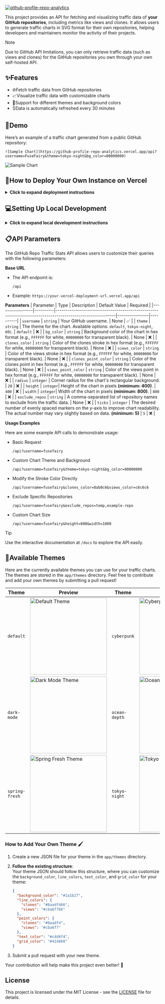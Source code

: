 
[![github-profile-repo-analytics][socialify-image]][github-profile-repo-analytics--url]

This project provides an API for fetching and visualizing traffic data of **your GitHub repositories**, including metrics like views and clones. It allows users to generate traffic charts in SVG format for their own repositories, helping developers and maintainers monitor the activity of their projects.

> [!NOTE]  
> Due to GitHub API limitations, you can only retrieve traffic data (such as views and clones) for the GitHub repositories you own through your own self-hosted API.

## ✨Features
- 🌐Fetch traffic data from GitHub repositories
- 📈Visualize traffic data with customizable charts
- 🎨Support for different themes and background colors
- 🔃Data is automatically refreshed every 30 minutes

## 🌟Demo
Here’s an example of a traffic chart generated from a public GitHub repository:
```
![Sample Chart](https://github-profile-repo-analytics.vercel.app/api?username=FuseFairy&theme=tokyo-night&bg_color=00000000)
```
![Sample Chart](https://raw.githubusercontent.com/gist/FuseFairy/c7f619079a91afedbf4e949977fa2df4/raw/e868d3bc96ce8755d7f8beb1130e5d7579c9e2c0/demo-traffic.svg)

## 🚀How to Deploy Your Own Instance on Vercel
<details>
  <summary><strong>Click to expand deployment instructions</strong></summary>

  ### 1. Sign in to Vercel
  - Visit [vercel.com](https://vercel.com).
  - Click **Log in** and choose **Continue with GitHub**.
  - Authorize Vercel to access your GitHub account if prompted.
  
  ### 2. Fork the Repository
  - Go to the GitHub repository for this project.
  - Click **Fork** in the upper-right corner to create your own copy.
  
  ### 3. Import the Project to Vercel
  - Go to your Vercel dashboard.
  - Click **New Project**, then choose **Continue with GitHub**.
  - Find the forked repository and click **Import**.
    - Alternatively, you can import a third-party repository by selecting **Import Third-Party Git Repository**.
  
  ### 4. Create a Personal Access Token
  - Go to [Personal access tokens (classic) page](https://github.com/settings/tokens).
  - Create a **Personal access tokens (classic)** with **repo** and **user** permissions to access repository stats.
  
  ### 5. Set the Personal Access Token in Vercel Environment Variables
  - Add a new environment variable when Configure Project:
    - **Name**: `GITHUB_TOKEN`
    - **Value**: Your personal access token
  
  ### 6. Deploy the Project
  - Click **Deploy** in Vercel and wait for the deployment process to finish.
  - Once complete, you can find your project’s domain under the **Domains** section in the Vercel dashboard.
  
  ### 7. Use the API
  - The API is now live! You can start using it by accessing the provided domain to fetch and display traffic data for your GitHub repositories.
</details>

## 💻Setting Up Local Development
<details> 
  <summary><strong>Click to expand local development instructions</strong></summary>

  **Python 3.12+** is required to run this project.

  ### 1. Clone the Repository
  ```
  git clone https://github.com/FuseFairy/github-profile-repo-analytics.git
  ```

  ### 2. Navigate to the Project Directory
  ```
  cd github-repo-traffic-stats
  ```

  ### 3. Install Dependencies
  ```
  pip install -r requirements.txt
  pip install uvicorn
  ```

  ### 4. Set Up Environment Variables
  Create a `.env` file in the project directory and add your **GitHub Personal Access Token**
  ```
  GITHUB_TOKEN=<your_personal_access_token>
  ```

  ### 5. Run the Application
  Start the FastAPI server locally:
  ```
  uvicorn app.main:app --reload
  ```
  By default, the application will be available at `http://127.0.0.1:8000` (localhost on port 8000).
  
  If you've modified the `--host` or `--port` parameters in the command, the server will run on the specified address and port. Adjust your browser or API client accordingly. For example:
  ```
  uvicorn app.main:app --host 0.0.0.0 --port 9000
  ```
  The application would then be accessible at `http://<your-ip>:9000`.
  
  ### 6. Test the API
  Open your browser or an API client like Postman to test the API.
  - The API base URL will be the same as the one configured in your uvicorn command.
  - Access the API documentation at `/docs` (e.g., `http://127.0.0.1:8000/docs`) to interact with the available endpoints.
</details>

## 📋API Parameters
The GitHub Repo Traffic Stats API allows users to customize their queries with the following parameters:

**Base URL**
- The API endpoint is:
  ```
  /api
  ```
- Example: `https://your-vercel-deployment-url.vercel.app/api`

**Parameters**
| Parameter       | Type     | Description                                                                                                | Default Value  | Required |
|-----------------|----------|------------------------------------------------------------------------------------------------------------|----------------|----------|
| `username`      | `string` | Your GitHub username.                                                                                      | None           | ✅      |
| `theme`         | `string` | The theme for the chart. Available options: `default`, `tokyo-night`, etc.                                 | `default`      | ❌      |
| `bg_color`      | `string` | Background color of the chart in hex format (e.g., `FFFFFF` for white, `00000000` for transparent black).  | None           | ❌      |
| `clones_color`      | `string` | Color of the clones stroke in hex format (e.g., `FFFFFF` for white, `00000000` for transparent black).  | None           | ❌      |
| `views_color`      | `string` | Color of the views stroke in hex format (e.g., `FFFFFF` for white, `00000000` for transparent black).  | None           | ❌      |
| `clones_point_color`      | `string` | Color of the clones point in hex format (e.g., `FFFFFF` for white, `00000000` for transparent black).  | None           | ❌      |
| `views_point_color`      | `string` | Color of the views point in hex format (e.g., `FFFFFF` for white, `00000000` for transparent black).  | None           | ❌      |
| `radius`      | `integer` | Corner radius for the chart's rectangular background.  | `20`           | ❌      |
| `height`        | `integer`| Height of the chart in pixels **(minimum: 400)**.                                                          | `400`          | ❌      |
| `width`         | `integer`| Width of the chart in pixels **(minimum: 800)**.                                                           | `800`          | ❌      |
| `exclude_repos` | `string` | A comma-separated list of repository names to exclude from the traffic data.                               | None           | ❌      |
| `ticks` | `integer` | The desired number of evenly spaced markers on the y-axis to improve chart readability. The actual number may vary slightly based on data. **(minimum: 5)**                           | `5`          | ❌      |

**Usage Examples**

Here are some example API calls to demonstrate usage:
- Basic Request
  ```
  /api?username=fusefairy
  ```
- Custom Chart Theme and Background
  ```
  /api?username=fusefairy&theme=tokyo-night&bg_color=00000000
  ```
- Modify the Stroke Color Directly
  ```
  /api?username=fusefairy&clones_color=8ab0c6&views_color=c6c6c6
  ```
- Exclude Specific Repositories
  ```
  /api?username=fusefairy&exclude_repos=temp,example-repo
  ```
- Custom Chart Size
  ```
  /api?username=fusefairy&height=600&width=1000
  ```
> [!TIP]
> Use the interactive documentation at `/docs` to explore the API easily.

## 🎨Available Themes

Here are the currently available themes you can use for your traffic charts. The themes are stored in the `app/themes` directory. Feel free to contribute and add your own themes by submitting a pull request!


| Theme | Preview | Theme | Preview  |
|---------------|-----------------|---------------|---------|
| `default`     | <img src="https://raw.githubusercontent.com/gist/FuseFairy/55338818fc1344253b696d803d35e71c/raw/31c11a392dc7aa3535d05e9785b566b2dbbebb21/default-traffic.svg" alt="Default Theme" width="250" />  | `cyberpunk` | <img src="https://raw.githubusercontent.com/gist/FuseFairy/9db14fc42f2cd48236e4758ceece730d/raw/533b3ce07c81478cad3038a5ebf3deb857b399b0/cyberpunk-traffic.svg" alt="Cyberpunk Theme" width="250" /> |
| `dark-mode`   | <img src="https://raw.githubusercontent.com/gist/FuseFairy/7a2d9a5c6dec369455ab0e42cb49aca8/raw/8ff0de46b5f29f73c20765dba869da110a85258b/dark-mode-traffic.svg" alt="Dark Mode Theme" width="250" /> | `ocean-depth` | <img src="https://raw.githubusercontent.com/gist/FuseFairy/4bda8dc6f0ef3586dca7795928b2d63d/raw/d9b96212facecf957d6a58c7a65d46be36b7051d/ocean-depth-traffic.svg" alt="Ocean Depth Theme" width="250" /> |
| `spring-fresh`| <img src="https://raw.githubusercontent.com/gist/FuseFairy/18d2ce24fe2ce4141a1d29a7d7294bdc/raw/e27c334861808f1e333353fd6d31c029025d08b5/spring-fresh-traffic.svg" alt="Spring Fresh Theme" width="250" /> | `tokyo-night` | <img src="https://raw.githubusercontent.com/gist/FuseFairy/89fa84f331c4fa7e812c59e2e0df06ce/raw/fce3445fded9ef0a703adb3d8c67ed7ffed2a75a/tokyo-night-traffic.svg" alt="Tokyo Night Theme" width="250" /> |


### How to Add Your Own Theme 🖌️

1. Create a new JSON file for your theme in the `app/themes` directory.
2. **Follow the existing structure**:  
    Your theme JSON should follow this structure, where you can customize the `background_color`, `line_colors`, `text_color`, and `grid_color` for your theme:

    ```json
    {
      "background_color": "#1a1b27",
      "line_colors": {
        "clones": "#8aadf466",
        "views": "#cba6f766"
      },
      "point_colors": {
        "clones": "#8aadf4",
        "views": "#cba6f7"
      },
      "text_color": "#cdd6f4",
      "grid_color": "#414868"
    }
    ```

3. Submit a pull request with your new theme.

Your contribution will help make this project even better! 🚀

## License

This project is licensed under the MIT License - see the [LICENSE](https://github.com/FuseFairy/github-repo-traffic-stats/blob/main/LICENSE) file for details.

[socialify-image]: https://socialify.git.ci/FuseFairy/github-profile-repo-analytics/image?description=1&font=Jost&language=1&logo=https%3A%2F%2Frawcdn.githack.com%2Fgist%2FFuseFairy%2Fc9b6fdf469860297382ffd90d032e4b0%2Fraw%2Fa265be628a9cc241e345fa8c4753912aceffb726%2Ffastapi.svg&pattern=Formal+Invitation&theme=Light

[github-profile-repo-analytics--url]: https://github.com/FuseFairy/github-profile-repo-analytics
